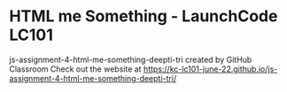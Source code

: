 # HTML me Something - LaunchCode LC101
js-assignment-4-html-me-something-deepti-tri created by GitHub Classroom
Check out the website at https://kc-lc101-june-22.github.io/js-assignment-4-html-me-something-deepti-tri/
